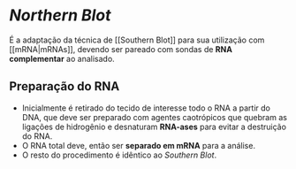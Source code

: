 # *Northern Blot*
É a adaptação da técnica de [[Southern Blot]] para sua utilização com [[mRNA|mRNAs]], devendo ser pareado com sondas de **RNA complementar** ao analisado.

## Preparação do RNA
- Inicialmente é retirado do tecido de interesse todo o RNA a partir do DNA, que deve ser preparado com agentes caotrópicos que quebram as ligações de hidrogênio e desnaturam **RNA-ases** para evitar a destruição do RNA.
- O RNA total deve, então ser **separado em mRNA** para a análise.
- O resto do procedimento é idêntico ao *Southern Blot*.

